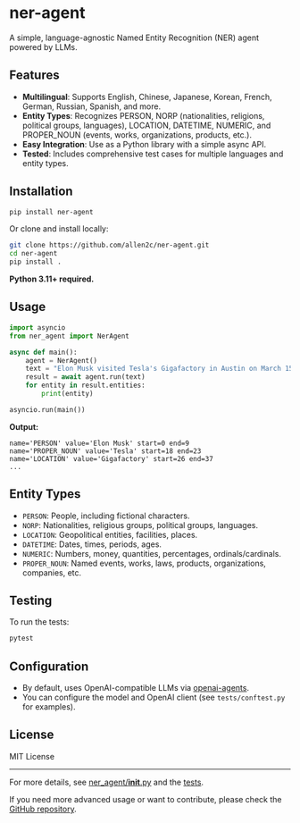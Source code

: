 # ner-agent

A simple, language-agnostic Named Entity Recognition (NER) agent powered by LLMs.

## Features

- __Multilingual__: Supports English, Chinese, Japanese, Korean, French, German, Russian, Spanish, and more.
- __Entity Types__: Recognizes PERSON, NORP (nationalities, religions, political groups, languages), LOCATION, DATETIME, NUMERIC, and PROPER_NOUN (events, works, organizations, products, etc.).
- __Easy Integration__: Use as a Python library with a simple async API.
- __Tested__: Includes comprehensive test cases for multiple languages and entity types.

## Installation

```bash
pip install ner-agent
```

Or clone and install locally:

```bash
git clone https://github.com/allen2c/ner-agent.git
cd ner-agent
pip install .
```

__Python 3.11+ required.__

## Usage

```python
import asyncio
from ner_agent import NerAgent

async def main():
    agent = NerAgent()
    text = "Elon Musk visited Tesla's Gigafactory in Austin on March 15, 2024, announcing a 20% increase."
    result = await agent.run(text)
    for entity in result.entities:
        print(entity)

asyncio.run(main())
```

__Output:__

```plaintext
name='PERSON' value='Elon Musk' start=0 end=9
name='PROPER_NOUN' value='Tesla' start=18 end=23
name='LOCATION' value='Gigafactory' start=26 end=37
...
```

## Entity Types

- `PERSON`: People, including fictional characters.
- `NORP`: Nationalities, religious groups, political groups, languages.
- `LOCATION`: Geopolitical entities, facilities, places.
- `DATETIME`: Dates, times, periods, ages.
- `NUMERIC`: Numbers, money, quantities, percentages, ordinals/cardinals.
- `PROPER_NOUN`: Named events, works, laws, products, organizations, companies, etc.

## Testing

To run the tests:

```bash
pytest
```

## Configuration

- By default, uses OpenAI-compatible LLMs via [openai-agents](https://pypi.org/project/openai-agents/).
- You can configure the model and OpenAI client (see `tests/conftest.py` for examples).

## License

MIT License

---

For more details, see [ner_agent/__init__.py](ner_agent/__init__.py) and the [tests](tests/test_ner_agent_run.py).

If you need more advanced usage or want to contribute, please check the [GitHub repository](https://github.com/allen2c/ner-agent).
